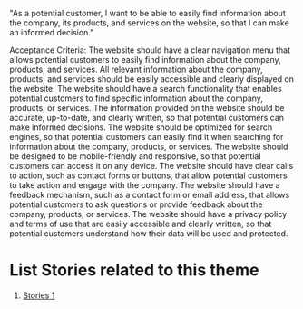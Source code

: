 "As a potential customer, I want to be able to easily find information about the company, its products, and services on the website, so that I can make an informed decision."

Acceptance Criteria:
The website should have a clear navigation menu that allows potential customers to easily find information about the company, products, and services.
All relevant information about the company, products, and services should be easily accessible and clearly displayed on the website.
The website should have a search functionality that enables potential customers to find specific information about the company, products, or services.
The information provided on the website should be accurate, up-to-date, and clearly written, so that potential customers can make informed decisions.
The website should be optimized for search engines, so that potential customers can easily find it when searching for information about the company, products, or services.
The website should be designed to be mobile-friendly and responsive, so that potential customers can access it on any device.
The website should have clear calls to action, such as contact forms or buttons, that allow potential customers to take action and engage with the company.
The website should have a feedback mechanism, such as a contact form or email address, that allows potential customers to ask questions or provide feedback about the company, products, or services.
The website should have a privacy policy and terms of use that are easily accessible and clearly written, so that potential customers understand how their data will be used and protected.


# List Stories related to this theme
1. [Stories 1](documentation/templates/theme/initiatives/epics/stories/tasks/task_template.md)
